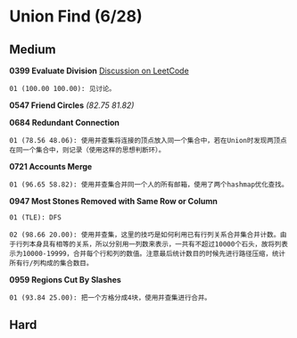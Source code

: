 # Union Find (6/28)

## Medium

**0399 Evaluate Division** [Discussion on LeetCode](https://leetcode.com/problems/evaluate-division/discuss/406566/C%2B%2B-Union-Find-0ms-9MB-(100-100))

	01 (100.00 100.00): 见讨论。

**0547 Friend Circles** *(82.75 81.82)*

**0684 Redundant Connection**

	01 (78.56 48.06): 使用并查集将连接的顶点放入同一个集合中，若在Union时发现两顶点在同一个集合中，则记录（使用这样的思想判断环）。

**0721 Accounts Merge**

	01 (96.65 58.82): 使用并查集合并同一个人的所有邮箱，使用了两个hashmap优化查找。

**0947 Most Stones Removed with Same Row or Column**

	01 (TLE): DFS

	02 (98.66 20.00): 使用并查集，这里的技巧是如何利用已有行列关系合并集合并计数。由于行列本身具有相等的关系，所以分别用一列数来表示，一共有不超过10000个石头，故将列表示为10000-19999，合并每个行和列的数值。注意最后统计数目的时候先进行路径压缩，统计所有行/列构成的集合数目。

**0959 Regions Cut By Slashes**

	01 (93.84 25.00): 把一个方格分成4块，使用并查集进行合并。

## Hard